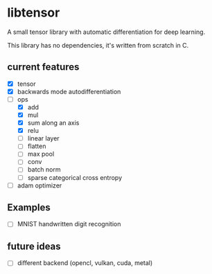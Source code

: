 # libtensor

A small tensor library with automatic differentiation for deep learning.

This library has no dependencies, it's written from scratch in C.

## current features

- [x] tensor
- [x] backwards mode autodifferentiation
- [ ] ops
    - [x] add
    - [x] mul
    - [x] sum along an axis
    - [x] relu
    - [ ] linear layer
    - [ ] flatten
    - [ ] max pool
    - [ ] conv
    - [ ] batch norm
    - [ ] sparse categorical cross entropy
- [ ] adam optimizer

## Examples

- [ ] MNIST handwritten digit recognition

## future ideas

- [ ] different backend (opencl, vulkan, cuda, metal)
